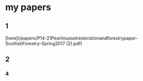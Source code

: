 # my papers 
## 1
[here](/papers/P14-21Pearlmusselrestorationandforestrypaper-ScottishForestry-Spring2017 (2).pdf)
## 2
### 4
